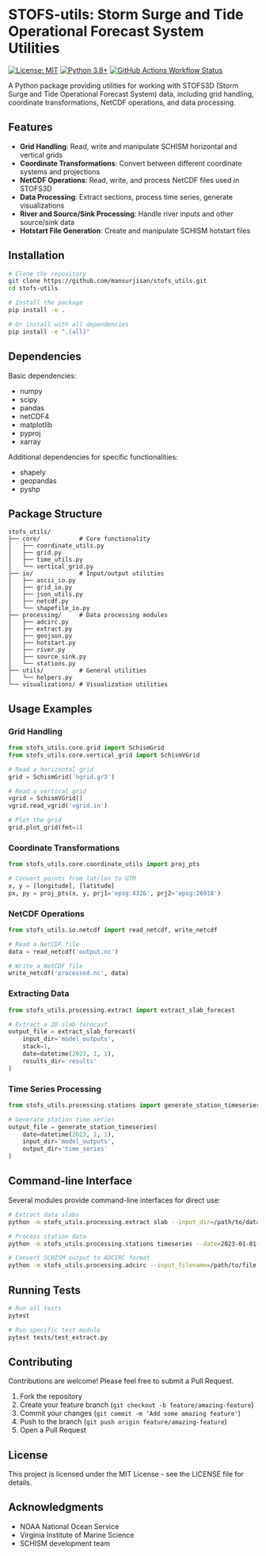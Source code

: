 # STOFS-utils: Storm Surge and Tide Operational Forecast System Utilities

[![License: MIT](https://img.shields.io/badge/License-MIT-yellow.svg)](https://opensource.org/licenses/MIT)
[![Python 3.8+](https://img.shields.io/badge/python-3.8+-blue.svg)](https://www.python.org/downloads/)
[![GitHub Actions Workflow Status](https://img.shields.io/github/actions/workflow/status/mansurjisan/stofs_utils/python-package.yml?branch=main)](https://github.com/mansurjisan/stofs_utils/actions/workflows/python-package.yml)

A Python package providing utilities for working with STOFS3D (Storm Surge and Tide Operational Forecast System) data, including grid handling, coordinate transformations, NetCDF operations, and data processing.

## Features

- **Grid Handling**: Read, write and manipulate SCHISM horizontal and vertical grids
- **Coordinate Transformations**: Convert between different coordinate systems and projections
- **NetCDF Operations**: Read, write, and process NetCDF files used in STOFS3D
- **Data Processing**: Extract sections, process time series, generate visualizations
- **River and Source/Sink Processing**: Handle river inputs and other source/sink data
- **Hotstart File Generation**: Create and manipulate SCHISM hotstart files

## Installation

```bash
# Clone the repository
git clone https://github.com/mansurjisan/stofs_utils.git
cd stofs-utils

# Install the package
pip install -e .

# Or install with all dependencies
pip install -e ".[all]"
```

## Dependencies

Basic dependencies:
- numpy
- scipy
- pandas
- netCDF4
- matplotlib
- pyproj
- xarray

Additional dependencies for specific functionalities:
- shapely
- geopandas
- pyshp

## Package Structure

```
stofs_utils/
├── core/           # Core functionality
│   ├── coordinate_utils.py
│   ├── grid.py
│   ├── time_utils.py
│   └── vertical_grid.py
├── io/             # Input/output utilities
│   ├── ascii_io.py
│   ├── grid_io.py
│   ├── json_utils.py
│   ├── netcdf.py
│   └── shapefile_io.py
├── processing/     # Data processing modules
│   ├── adcirc.py
│   ├── extract.py
│   ├── geojson.py
│   ├── hotstart.py
│   ├── river.py
│   ├── source_sink.py
│   └── stations.py
├── utils/          # General utilities
│   └── helpers.py
└── visualizations/ # Visualization utilities
```

## Usage Examples

### Grid Handling

```python
from stofs_utils.core.grid import SchismGrid
from stofs_utils.core.vertical_grid import SchismVGrid

# Read a horizontal grid
grid = SchismGrid('hgrid.gr3')

# Read a vertical grid
vgrid = SchismVGrid()
vgrid.read_vgrid('vgrid.in')

# Plot the grid
grid.plot_grid(fmt=1)
```

### Coordinate Transformations

```python
from stofs_utils.core.coordinate_utils import proj_pts

# Convert points from lat/lon to UTM
x, y = [longitude], [latitude]
px, py = proj_pts(x, y, prj1='epsg:4326', prj2='epsg:26918')
```

### NetCDF Operations

```python
from stofs_utils.io.netcdf import read_netcdf, write_netcdf

# Read a NetCDF file
data = read_netcdf('output.nc')

# Write a NetCDF file
write_netcdf('processed.nc', data)
```

### Extracting Data

```python
from stofs_utils.processing.extract import extract_slab_forecast

# Extract a 2D slab forecast
output_file = extract_slab_forecast(
    input_dir='model_outputs',
    stack=1,
    date=datetime(2023, 1, 1),
    results_dir='results'
)
```

### Time Series Processing

```python
from stofs_utils.processing.stations import generate_station_timeseries

# Generate station time series
output_file = generate_station_timeseries(
    date=datetime(2023, 1, 1),
    input_dir='model_outputs',
    output_dir='time_series'
)
```

## Command-line Interface

Several modules provide command-line interfaces for direct use:

```bash
# Extract data slabs
python -m stofs_utils.processing.extract slab --input_dir=/path/to/data --stack=1 --date=2023-01-01-00

# Process station data
python -m stofs_utils.processing.stations timeseries --date=2023-01-01-00 --input_dir=/path/to/data --output_dir=results

# Convert SCHISM output to ADCIRC format
python -m stofs_utils.processing.adcirc --input_filename=/path/to/file.nc --output_dir=results
```

## Running Tests

```bash
# Run all tests
pytest

# Run specific test module
pytest tests/test_extract.py
```

## Contributing

Contributions are welcome! Please feel free to submit a Pull Request.

1. Fork the repository
2. Create your feature branch (`git checkout -b feature/amazing-feature`)
3. Commit your changes (`git commit -m 'Add some amazing feature'`)
4. Push to the branch (`git push origin feature/amazing-feature`)
5. Open a Pull Request

## License

This project is licensed under the MIT License - see the LICENSE file for details.

## Acknowledgments

- NOAA National Ocean Service
- Virginia Institute of Marine Science
- SCHISM development team